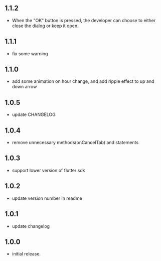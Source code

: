 ## 1.1.2

* When the "OK" button is pressed, the developer can choose to either close the dialog or keep it open.

## 1.1.1

* fix some warning

## 1.1.0

* add some animation on hour change, and add ripple effect to up and down arrow 

## 1.0.5

* update CHANGELOG

## 1.0.4

* remove unnecessary methods(onCancelTab) and statements

## 1.0.3

* support lower version of flutter sdk

## 1.0.2

*  update version number in readme

## 1.0.1

*  update changelog

## 1.0.0

*  initial release.

